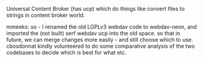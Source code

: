 Universal Content Broker (has ucp) which do things like convert files to strings in content broker world.

mmeeks: so - I renamed the old LGPLv3 webdav code to webdav-neon, and imported
the (not built) serf webdav ucp into the old space. so that in future, we can
merge changes more easily - and still choose which to use. cbosdonnat kindly
volunteered to do some comparative analysis of the two codebases to decide which
is best for what etc.
